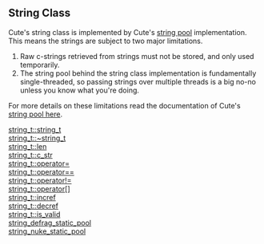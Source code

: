 ## String Class

Cute's string class is implemented by Cute's [string pool](https://github.com/RandyGaul/cute_framework/tree/master/doc/string/strpool) implementation. This means the strings are subject to two major limitations.

1. Raw c-strings retrieved from strings must not be stored, and only used temporarily.
2. The string pool behind the string class implementation is fundamentally single-threaded, so passing strings over multiple threads is a big no-no unless you know what you're doing.

For more details on these limitations read the documentation of Cute's [string pool here](https://github.com/RandyGaul/cute_framework/tree/master/doc/string/strpool).

[string_t::string_t](https://github.com/RandyGaul/cute_framework/blob/master/doc/string/string/string_t.md)  
[string_t::~string_t](https://github.com/RandyGaul/cute_framework/blob/master/doc/string/string/~string_t.md)  
[string_t::len](https://github.com/RandyGaul/cute_framework/blob/master/doc/string/string/len.md)  
[string_t::c_str](https://github.com/RandyGaul/cute_framework/blob/master/doc/string/string/c_str.md)  
[string_t::operator=](https://github.com/RandyGaul/cute_framework/blob/master/doc/string/string/operator=.md)  
[string_t::operator==](https://github.com/RandyGaul/cute_framework/blob/master/doc/string/string/operator==.md)  
[string_t::operator!=](https://github.com/RandyGaul/cute_framework/blob/master/doc/string/string/operator!=.md)  
[string_t::operator[]](https://github.com/RandyGaul/cute_framework/blob/master/doc/string/string/operator[].md)  
[string_t::incref](https://github.com/RandyGaul/cute_framework/blob/master/doc/string/string/incref.md)  
[string_t::decref](https://github.com/RandyGaul/cute_framework/blob/master/doc/string/string/decref.md)  
[string_t::is_valid](https://github.com/RandyGaul/cute_framework/blob/master/doc/string/string/is_valid.md)  
[string_defrag_static_pool](https://github.com/RandyGaul/cute_framework/blob/master/doc/string/string/string_defrag_static_pool.md)  
[string_nuke_static_pool](https://github.com/RandyGaul/cute_framework/blob/master/doc/string/string/string_nuke_static_pool.md)  
